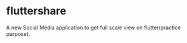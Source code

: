 # fluttershare

A new Social Media application to get full scale view on flutter(practice purpose).

